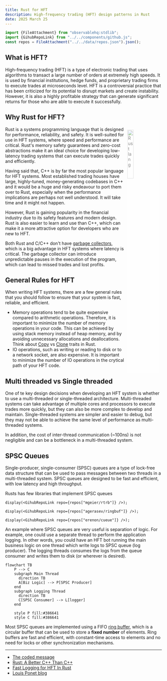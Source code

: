 ```yaml
---
title: Rust for HFT
description: High-frequency trading (HFT) design patterns in Rust
date: 2025 March 25
---
```


```js
import {FileAttachment} from "observablehq:stdlib";
import {GihubRepoLink} from "../../components/github.js";
const repos = FileAttachment("../../data/repos.json").json();
```

## What is HFT?

High-frequency trading (HFT) is a type of electronic trading that uses algorithms to transact a large number of orders at extremely high speeds. It is used by financial institutions, hedge funds, and proprietary trading firms to execute trades at microseconds level. HFT is a controversial practice that has been criticized for its potential to disrupt markets and create instability. However, it is also a highly profitable strategy that can generate significant returns for those who are able to execute it successfully.

## Why Rust for HFT?

<a href="https://www.rust-lang.org/" target="_blank" rel="noopener">
<img src="https://www.rust-lang.org/logos/rust-logo-blk.svg" alt="Rust lang" style="float: right; margin: 10px; background-color: #fff; opacity: 0.5;" width="20%">
</a>
Rust is a systems programming language that is designed for performance, reliability, and safety. It is well-suited for use in HFT systems, where speed and performance are critical. Rust's memory safety guarantees and zero-cost abstractions make it an ideal choice for developing low-latency trading systems that can execute trades quickly and efficiently.

Having said that, C++ is by far the most popular language for HFT systems.
Most established trading houses have large, highly-tuned, money-generating codebases in C++ and it would be a huge and risky endeavour to port them over to Rust, especially when the performance implications are perhaps not well understood. It will take time and it might not happen.

However, Rust is gaining popularity in the financial industry due to its safety features and modern design. Rust is also easier to learn and use than C++, which can make it a more attractive option for developers who are new to HFT.

Both Rust and C/C++ don't have [garbage collectors](https://en.wikipedia.org/wiki/Garbage_collection_(computer_science)), which is a big advantage in HFT systems where latency is critical. The garbage collector can introduce unpredictable pauses in the execution of the program, which can lead to missed trades and lost profits.

## General Rules for HFT

When writing HFT systems, there are a few general rules that you should follow to ensure that your system is fast, reliable, and efficient.

* Memory operations tend to be quite expensive compared to arithmetic operations. Therefore, it is important to minimize the number of memory operations in your code. This can be achieved by using stack memory instead of heap memory, and by avoiding unnecessary allocations and deallocations. Think about [Copy](https://doc.rust-lang.org/std/marker/trait.Copy.html) vs [Clone](https://doc.rust-lang.org/std/clone/trait.Clone.html) traits in Rust.
* IO operations, such as writing or reading to disk or to a network socket, are also expensive. It is important to minimize the number of IO operations in the crytical path of your HFT code.

## Multi threaded vs Single threaded

One of te key design decisions when developing an HFT system is whether to use a multi-threaded or single-threaded architecture. Multi-threaded systems can take advantage of multiple cores and processors to execute trades more quickly, but they can also be more complex to develop and maintain. Single-threaded systems are simpler and easier to debug, but they may not be able to achieve the same level of performance as multi-threaded systems.

In addition, the cost of inter-thread communication (~100ns) is not negligible and can be a bottleneck in a multi-threaded system.

## SPSC Queues

Single-producer, single-consumer (SPSC) queues are a type of lock-free data structure that can be used to pass messages between two threads in a multi-threaded system. SPSC queues are designed to be fast and efficient, with low latency and high throughput.

Rusts has few libraries that implement SPSC queues


```tsx
display(<GihubRepoLink repo={repos["mgeier/rtrb"]} />);
```
```tsx
display(<GihubRepoLink repo={repos["agerasev/ringbuf"]} />);
```
```tsx
display(<GihubRepoLink repo={repos["erenon/cueue"]} />);
```

An example where SPSC queues are very useful is separation of logic. For example, one could use a separate thread to perform the application logging. In other words, you could have an HFT bot running the main business logic on one thread which write logs to SPSC queue (log producer). The logging threads consumes the logs from the queue consumer and writes them to disk (or wherever is desired).

```mermaid
flowchart TB
    P --> C
    subgraph Main Thread
      direction TB
      A[Biz Logic] --> P[SPSC Producer]
    end
    subgraph Logging Thread
      direction TB
      C[SPSC Consumer] --> L[logger]
    end

    style P fill:#386641
    style C fill:#386641
```

Most SPSC queues are implemented using a FIFO [ring buffer](https://en.wikipedia.org/wiki/Circular_buffer), which is a circular buffer that can be used to store a **fixed number** of elements. Ring buffers are fast and efficient, with constant-time access to elements and no need for locks or other synchronization mechanisms.

<hr>

* [The coded message](https://www.thecodedmessage.com/)
* [Rust: A Better C++ Than C++](https://www.thecodedmessage.com/rust-c-book/)
* [Fast Logging for HFT In Rust](https://markrbest.github.io/fast-logging-in-rust/)
* [Louis Ponet blog](https://louisponet.github.io/blog/)
